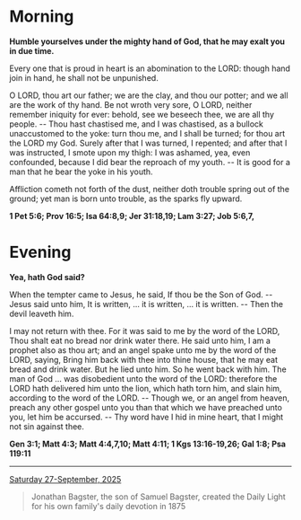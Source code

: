 # Morning

**Humble yourselves under the mighty hand of God, that he may exalt you in due time.**
 
Every one that is proud in heart is an abomination to the LORD: though hand join in hand, he shall not be unpunished.
 
O LORD, thou art our father; we are the clay, and thou our potter; and we all are the work of thy hand. Be not wroth very sore, O LORD, neither remember iniquity for ever: behold, see we beseech thee, we are all thy people. -- Thou hast chastised me, and I was chastised, as a bullock unaccustomed to the yoke: turn thou me, and I shall be turned; for thou art the LORD my God. Surely after that I was turned, I repented; and after that I was instructed, I smote upon my thigh: I was ashamed, yea, even confounded, because I did bear the reproach of my youth. -- It is good for a man that he bear the yoke in his youth.
 
Affliction cometh not forth of the dust, neither doth trouble spring out of the ground; yet man is born unto trouble, as the sparks fly upward.  

**1 Pet 5:6; Prov 16:5; Isa 64:8,9; Jer 31:18,19; Lam 3:27; Job 5:6,7,**

# Evening

**Yea, hath God said?**
 
When the tempter came to Jesus, he said, If thou be the Son of God. -- Jesus said unto him, It is written, ... it is written, ... it is written. -- Then the devil leaveth him.
 
I may not return with thee. For it was said to me by the word of the LORD, Thou shalt eat no bread nor drink water there. He said unto him, I am a prophet also as thou art; and an angel spake unto me by the word of the LORD, saying, Bring him back with thee into thine house, that he may eat bread and drink water. But he lied unto him. So he went back with him. The man of God ... was disobedient unto the word of the LORD: therefore the LORD hath delivered him unto the lion, which hath torn him, and slain him, according to the word of the LORD. -- Though we, or an angel from heaven, preach any other gospel unto you than that which we have preached unto you, let him be accursed. -- Thy word have I hid in mine heart, that I might not sin against thee.  

**Gen 3:1; Matt 4:3; Matt 4:4,7,10; Matt 4:11; 1 Kgs 13:16-19,26; Gal 1:8; Psa 119:11**

---

[Saturday 27-September, 2025](https://t.me/s/daily_light)

> Jonathan Bagster, the son of Samuel Bagster, created the Daily Light for his own family's daily devotion in 1875

